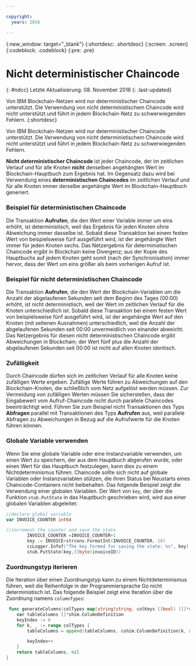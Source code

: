 ```yaml
---

copyright:
  years: 2016

---
```


{:new_window: target="_blank"}
{:shortdesc: .shortdesc}
{:screen: .screen}
{:codeblock: .codeblock}
{:pre: .pre}

# Nicht deterministischer Chaincode
{: #ndcc}
Letzte Aktualisierung: 08. November 2016
{: .last-updated}

Von IBM Blockchain-Netzen wird nur deterministischer Chaincode unterstützt. Die Verwendung von nicht deterministischem Chaincode wird nicht unterstützt und führt in jedem Blockchain-Netz zu schwerwiegenden Fehlern.
{:shortdesc}

Von IBM Blockchain-Netzen wird nur deterministischer Chaincode unterstützt. Die Verwendung von nicht deterministischem Chaincode wird nicht unterstützt und führt in jedem Blockchain-Netz zu schwerwiegenden Fehlern.

**Nicht deterministischer Chaincode** ist jeder Chaincode, der im zeitlichen Verlauf und für alle Knoten **nicht** denselben angehängten Wert im Blockchain-Hauptbuch zum Ergebnis hat. Im Gegensatz dazu wird bei Verwendung eines **deterministischen Chaincodes** im zeitlichen Verlauf und für alle Knoten immer derselbe angehängte Wert im Blockchain-Hauptbuch generiert.

### Beispiel für deterministischen Chaincode
Die Transaktion **Aufrufen**, die den Wert einer Variable immer um eins erhöht, ist deterministisch, weil das Ergebnis für jeden Knoten ohne Abweichung immer dasselbe ist. Sobald diese Transaktion bei einem festen Wert von beispielsweise fünf ausgeführt wird, ist der angehängte Wert immer für jeden Knoten sechs. Das Netzergebnis für deterministischen Chaincode ergibt in Blockchain keine Divergenz; aus der Kopie des Hauptbuchs auf jedem Knoten geht somit (nach der Synchronisation) immer hervor, dass der Wert um eins größer als beim vorherigen Aufruf ist.

### Beispiel für nicht deterministischen Chaincode
Die Transaktion **Aufrufen**, die den Wert der Blockchain-Variablen um die Anzahl der abgelaufenen Sekunden seit dem Beginn des Tages (00:00) erhöht, ist nicht deterministisch, weil der Wert im zeitlichen Verlauf für die Knoten unterschiedlich ist. Sobald diese Transaktion bei einem festen Wert von beispielsweise fünf ausgeführt wird, ist der angehängte Wert auf den Knoten (mit seltenen Ausnahmen) unterschiedlich, weil die Anzahl der abgelaufenen Sekunden seit 00:00 unvermeidlich von einander abweicht. Das Netzergebnis für diesen nicht deterministischen Chaincode ergibt Abweichungen in Blockchain; der Wert fünf plus die Anzahl der abgelaufenen Sekunden seit 00:00 ist nicht auf allen Knoten identisch.

### Zufälligkeit
Durch Chaincode dürfen sich im zeitlichen Verlauf für alle Knoten keine zufälligen Werte ergeben. Zufällige Werte führen zu Abweichungen auf den Blockchain-Knoten, die schließlich vom Netz aufgelöst werden müssen. Zur Vermeidung von zufälligen Werten müssen Sie sicherstellen, dass der Eingabewert vom Aufruf-Chaincode nicht durch parallele Chaincodes beeinträchtigt wird. Führen Sie zum Beispiel nicht Transaktionen des Typs **Abfragen** parallel mit Transaktionen des Typs **Aufrufen** aus, weil parallele Abfragen zu Abweichungen in Bezug auf die Aufrufwerte für die Knoten führen können.

### Globale Variable verwenden
Wenn Sie eine globale Variable oder eine Instanzvariable verwenden, um einen Wert zu speichern, der aus dem Hauptbuch abgerufen wurde, oder einen Wert für das Hauptbuch festzulegen, kann dies zu einem Nichtdeterminismus führen. Chaincode sollte sich nicht auf globale Variablen oder Instanzvariablen stützen, die ihren Status bei Neustarts eines Chaincode-Containers nicht beibehalten. Das folgende Beispiel zeigt die Verwendung einer globalen Variablen. Der Wert von `key`, der über die Funktion `stub.PutState` in das Hauptbuch geschrieben wird, wird aus einer globalen Variablen abgeleitet:

```go
//declare global variable
var INVOICE_COUNTER int64

//increment the counter and save the state
		INVOICE_COUNTER =INVOICE_COUNTER+1
		key := INVOICE+strconv.FormatInt(INVOICE_COUNTER, 10)
		ccLogger.Infof("The key formed for saving the state: %s", key)
		stub.PutState(key,[]byte(invoiceID))
```

### Zuordnungstyp iterieren
Die Iteration über einen Zuordnungstyp kann zu einem Nichtdeterminismus führen, weil die Reihenfolge in der Programmiersprache Go nicht deterministisch ist. Das folgende Beispiel zeigt eine Iteration über die Zuordnung namens `columnTypes`:

```go
 func generateColumns(colTypes map[string]string, colKeys []bool) ([]*shim.ColumnDefinition, error) {
	var tableColumns []*shim.ColumnDefinition
	keyIndex := 0
	for k, _ := range colTypes {
		tableColumns = append(tableColumns, &shim.ColumnDefinition{k, shim.ColumnDefinition_STRING, colKeys[keyIndex]})

		keyIndex++
	}
	return tableColumns, nil
}
```
